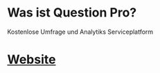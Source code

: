 # Was ist Question Pro?
Kostenlose Umfrage und Analytiks Serviceplatform
# [Website](https://www.questionpro.com/)